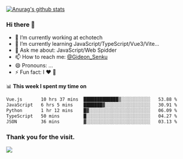 [![Anurag's github stats](https://github-readme-stats.vercel.app/api?username=gideonsenku)](https://github.com/anuraghazra/github-readme-stats)
### Hi there 👋
- 🔭 I’m currently working at echotech
- 🌱 I’m currently learning JavaScript/TypeScript/Vue3/Vite...
- 💬 Ask me about: JavaScript/Web Spidder 
- 📫 How to reach me: [@Gideon_Senku](https://t.me/Gideon_Senku)
- 😄 Pronouns: ...
- ⚡ Fun fact: I ❤️ 🎵

📊 **This week I spent my time on**
<!--START_SECTION:waka-->

```txt
Vue.js       10 hrs 37 mins  █████████████▒░░░░░░░░░░░   53.88 %
JavaScript   6 hrs 5 mins    ███████▓░░░░░░░░░░░░░░░░░   30.91 %
Python       1 hr 12 mins    █▓░░░░░░░░░░░░░░░░░░░░░░░   06.09 %
TypeScript   50 mins         █░░░░░░░░░░░░░░░░░░░░░░░░   04.27 %
JSON         36 mins         ▓░░░░░░░░░░░░░░░░░░░░░░░░   03.13 %
```

<!--END_SECTION:waka-->


### Thank you for the visit.
![](http://profile-counter.glitch.me/gideonsenku/count.svg)
<!--
**GideonSenku/GideonSenku** is a ✨ _special_ ✨ repository because its `README.md` (this file) appears on your GitHub profile.

Here are some ideas to get you started:

- 🔭 I’m currently working on ...
- 🌱 I’m currently learning ...
- 👯 I’m looking to collaborate on ...
- 🤔 I’m looking for help with ...
- 💬 Ask me about ...
- 📫 How to reach me: ...
- 😄 Pronouns: ...
- ⚡ Fun fact: ...
-->
